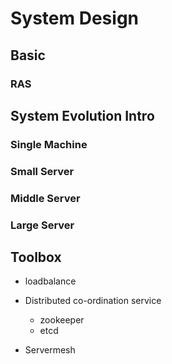 # System Design

## Basic

### RAS

## System Evolution Intro

### Single Machine

### Small Server

### Middle Server

### Large Server

## Toolbox

* loadbalance

* Distributed co-ordination service
  - zookeeper
  - etcd
  
* Servermesh
  
